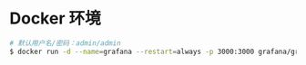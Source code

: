 # Docker 环境

```sh
# 默认用户名/密码：admin/admin
$ docker run -d --name=grafana --restart=always -p 3000:3000 grafana/grafana
```
